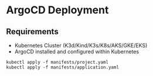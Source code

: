 # ArgoCD Deployment

## Requirements

* Kubernetes Cluster (K3d/Kind/K3s/K8s/AKS/GKE/EKS)
* ArgoCD installed and configured within Kubernetes

```
kubectl apply -f manifests/project.yaml
kubectl apply -f manifests/application.yaml
```